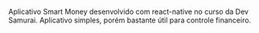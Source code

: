 Aplicativo Smart Money desenvolvido com react-native no curso da Dev Samurai. Aplicativo simples, porém bastante útil para controle financeiro.
